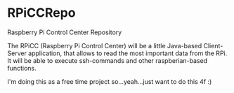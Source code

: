 RPiCCRepo
=========

Raspberry Pi Control Center Repository


The RPiCC (Raspberry Pi Control Center) will be a little Java-based Client-Server application, that allows to read
the most important data from the RPi. It will be able to execute ssh-commands and other raspberian-based
functions.

I'm doing this as a free time project so...yeah...just want to do this 4f :)
